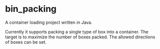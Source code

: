 # bin_packing
<p>A container loading project written in Java. </p>
<p></p>
<p>Currently it supports packing a single type of box into a container. The target is to maximize the number of boxes packed. The allowed directions of boxes can be set.</p> 
